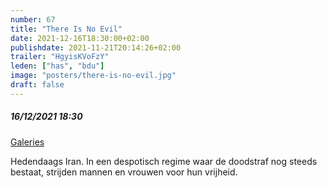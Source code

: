 ```yaml
---
number: 67
title: "There Is No Evil"
date: 2021-12-16T18:30:00+02:00
publishdate: 2021-11-21T20:14:26+02:00
trailer: "HgyisKVoFzY"
leden: ["has", "bdu"]
image: "posters/there-is-no-evil.jpg"
draft: false
---
```


##### 16/12/2021 18:30

[Galeries](https://galeries.be/en/the-is-no-evil/)

Hedendaags Iran. In een despotisch regime waar de doodstraf nog steeds bestaat,
strijden mannen en vrouwen voor hun vrijheid.
<!--more-->
